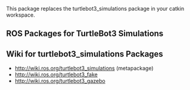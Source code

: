This package replaces the turtlebot3_simulations package in your catkin workspace.

## ROS Packages for TurtleBot3 Simulations

## Wiki for turtlebot3_simulations Packages
- http://wiki.ros.org/turtlebot3_simulations (metapackage)
- http://wiki.ros.org/turtlebot3_fake
- http://wiki.ros.org/turtlebot3_gazebo
